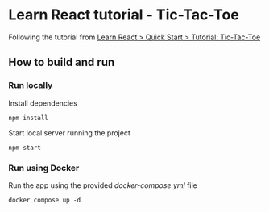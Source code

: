 # Learn React tutorial - Tic-Tac-Toe

Following the tutorial from [Learn React > Quick Start > Tutorial: Tic-Tac-Toe](https://react.dev/learn/tutorial-tic-tac-toe)

## How to build and run

### Run locally

Install dependencies

```shell
npm install
```

Start local server running the project

```shell
npm start
```

### Run using Docker

Run the app using the provided *docker-compose.yml* file

```shell
docker compose up -d
```
